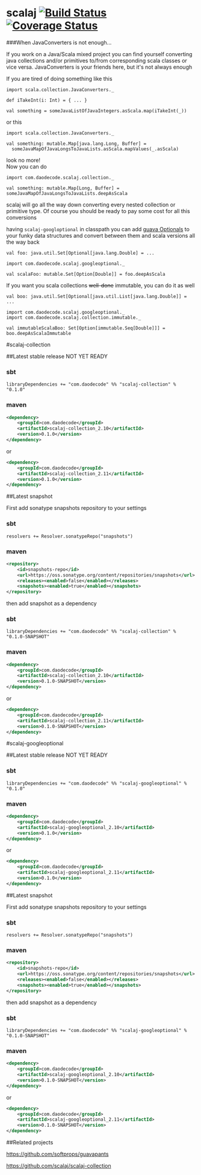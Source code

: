 scalaj [![Build Status](https://travis-ci.org/jozic/scalaj.svg?branch=master)](https://travis-ci.org/jozic/scalaj) [![Coverage Status](https://coveralls.io/repos/jozic/scalaj/badge.svg)](https://coveralls.io/r/jozic/scalaj)
=================

###When JavaConverters is not enough...

If you work on a Java/Scala mixed project you can find yourself converting
java collections and/or primitives to/from corresponding scala classes or vice versa.
JavaConverters is your friends here, but it's not always enough

If you are tired of doing something like this

```
import scala.collection.JavaConverters._

def iTakeInt(i: Int) = { ... }

val something = someJavaListOfJavaIntegers.asScala.map(iTakeInt(_))
```

or this

```
import scala.collection.JavaConverters._

val something: mutable.Map[java.lang.Long, Buffer] = 
  someJavaMapOfJavaLongsToJavaLists.asScala.mapValues(_.asScala)

```

look no more!  
Now you can do

```
import com.daodecode.scalaj.collection._

val something: mutable.Map[Long, Buffer] = someJavaMapOfJavaLongsToJavaLists.deepAsScala

```

scalaj will go all the way down converting every nested collection or primitive type.
Of course you should be ready to pay some cost for all this conversions

having `scalaj-googloptional` in classpath you can add [guava Optionals](https://github.com/google/guava/blob/master/guava/src/com/google/common/base/Optional.java) to your
funky data structures and convert between them and scala versions all the way back

```
val foo: java.util.Set[Optional[java.lang.Double] = ...

import com.daodecode.scalaj.googleoptional._

val scalaFoo: mutable.Set[Option[Double]] = foo.deepAsScala
```

If you want you scala collections ~~well-done~~ immutable, you can do it as well

```
val boo: java.util.Set[Optional[java.util.List[java.lang.Double]] = ...

import com.daodecode.scalaj.googleoptional._
import com.daodecode.scalaj.collection.immutable._

val immutableScalaBoo: Set[Option[immutable.Seq[Double]]] = boo.deepAsScalaImmutable
```

#scalaj-collection


##Latest stable release  NOT YET READY 

### sbt
```
libraryDependencies += "com.daodecode" %% "scalaj-collection" % "0.1.0"
```
### maven
``` xml
<dependency>
    <groupId>com.daodecode</groupId>
    <artifactId>scalaj-collection_2.10</artifactId>
    <version>0.1.0</version>
</dependency>
```
or
``` xml
<dependency>
    <groupId>com.daodecode</groupId>
    <artifactId>scalaj-collection_2.11</artifactId>
    <version>0.1.0</version>
</dependency>
```

##Latest snapshot

First add sonatype snapshots repository to your settings

### sbt

`resolvers += Resolver.sonatypeRepo("snapshots")`

### maven

``` xml
<repository>
    <id>snapshots-repo</id>
    <url>https://oss.sonatype.org/content/repositories/snapshots</url>
    <releases><enabled>false</enabled></releases>
    <snapshots><enabled>true</enabled></snapshots>
</repository>
```

then add snapshot as a dependency

### sbt
```
libraryDependencies += "com.daodecode" %% "scalaj-collection" % "0.1.0-SNAPSHOT"
```
### maven
``` xml
<dependency>
    <groupId>com.daodecode</groupId>
    <artifactId>scalaj-collection_2.10</artifactId>
    <version>0.1.0-SNAPSHOT</version>
</dependency>
```
or
``` xml
<dependency>
    <groupId>com.daodecode</groupId>
    <artifactId>scalaj-collection_2.11</artifactId>
    <version>0.1.0-SNAPSHOT</version>
</dependency>
```


#scalaj-googleoptional

##Latest stable release NOT YET READY

### sbt
```
libraryDependencies += "com.daodecode" %% "scalaj-googleoptional" % "0.1.0"
```
### maven
``` xml
<dependency>
    <groupId>com.daodecode</groupId>
    <artifactId>scalaj-googleoptional_2.10</artifactId>
    <version>0.1.0</version>
</dependency>
```
or
``` xml
<dependency>
    <groupId>com.daodecode</groupId>
    <artifactId>scalaj-googleoptional_2.11</artifactId>
    <version>0.1.0</version>
</dependency>
```

##Latest snapshot

First add sonatype snapshots repository to your settings

### sbt

`resolvers += Resolver.sonatypeRepo("snapshots")`

### maven

``` xml
<repository>
    <id>snapshots-repo</id>
    <url>https://oss.sonatype.org/content/repositories/snapshots</url>
    <releases><enabled>false</enabled></releases>
    <snapshots><enabled>true</enabled></snapshots>
</repository>
```

then add snapshot as a dependency

### sbt
```
libraryDependencies += "com.daodecode" %% "scalaj-googleoptional" % "0.1.0-SNAPSHOT"
```
### maven
``` xml
<dependency>
    <groupId>com.daodecode</groupId>
    <artifactId>scalaj-googleoptional_2.10</artifactId>
    <version>0.1.0-SNAPSHOT</version>
</dependency>
```
or
``` xml
<dependency>
    <groupId>com.daodecode</groupId>
    <artifactId>scalaj-googleoptional_2.11</artifactId>
    <version>0.1.0-SNAPSHOT</version>
</dependency>
```


##Related projects

https://github.com/softprops/guavapants  

https://github.com/scalaj/scalaj-collection


